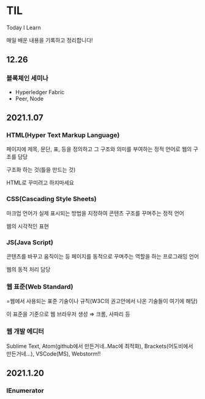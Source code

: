 # TIL
Today I Learn

매일 배운 내용을 기록하고 정리합니다!
<br>
## 12.26
### 블록체인 세미나
- Hyperledger Fabric<br>
- Peer, Node<br>










## 2021.1.07
### HTML(Hyper Text Markup Language)

페이지에 제목, 문단, 표, 등을 정의하고 그 구조와 의미를 부여하는 정적 언어로 웹의 구조를 담당<br>

구조화 하는 것(틀을 만드는 것)<br>

HTML로 꾸미려고 하지마세요<br>

### CSS(Cascading Style Sheets)

마크업 언어가 실제 표시되는 방법을 지정하여 콘텐츠 구조를 꾸며주는 정적 언어<br>

웹의 시각적인 표현<br>

### JS(Java Script)

콘텐츠를 바꾸고 움직이는 등 페이지를 동적으로 꾸며주는 역할을 하는 프로그래밍 언어<br>

웹의 동적 처리 담당<br>

### 웹 표준(Web Standard)

=웹에서 사용되는 표준 기술이나 규칙(W3C의 권고안에서 나온 기술들이 여기에 해당)<br>

이 표준을 기준으로 웹 브라우저 생성 ⇒ 크롬, 사파리 등<br>

### 웹 개발 에디터

Sublime Text, Atom(github에서 만든거네..Mac에 최적화), Brackets(어도비에서 만든거네...),  VSCode(MS), Webstorm!!

## 2021.1.20
### IEnumerator

